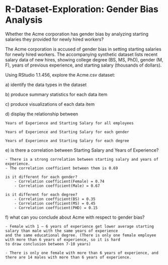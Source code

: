 # R-Dataset-Exploration: Gender Bias Analysis
Whether the Acme corporation has gender bias by analyzing starting salaries they provided for newly hired workers?


The Acme corporation is accused of gender bias in 
setting starting salaries for newly hired workers.
The accompanying synthetic dataset lists recent salary
data of new hires, showing college degree (BS, MS, PhD), 
gender (M, F), years of previous experience, and 
starting salary (thousands of dollars).

Using RStudio 1.1.456, explore the Acme.csv dataset:

a) identify the data types in the dataset

b) produce summary statistics for each data item

c) produce visualizations of each data item

d) display the relationship between 

	Years of Experience and Starting Salary for all employees
	
	Years of Experience and Starting Salary for each gender
	
 	Years of Experience and Starting Salary for each degree
  
e) is there a correlation between Starting Salary and Years of Experience?  

	- There is a strong correlation between starting salary and years of experience. 
	- The correlation coefficient between them is 0.69

	is it different for each gender?  
		- Correlation coefficient(Female) = 0.74
		- Correlation coefficient(Male) = 0.67
	
	is it different for each degree?
		- Correlation coefficient(BS) = 0.35
		- Correlation coefficient(MS) = 0.45
		- Correlation coefficient(PHD) = 0.15
	
f) what can you conclude about Acme with respect to gender bias?

	- Female with 1 – 6 years of experience get lower average starting salary than male with the same years of experience 
	and the same educational degree. (There is only one female employee with more than 6 years of experience, so it is hard 
	to draw conclusion between 7-10 years)

	- There is only one female with more than 6 years of experience, and there are 14 males with more than 6 years of experience. 


